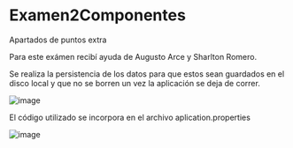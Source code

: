 # Examen2Componentes

Apartados de puntos extra

Para este exámen recibí ayuda de Augusto Arce y Sharlton Romero.

Se realiza la persistencia de los datos para que estos sean guardados en el disco local y que no se borren un vez la aplicación se deja de correr.

![image](https://user-images.githubusercontent.com/68828555/182068513-d730f43b-df51-4ca3-98bc-534fe7c53ede.png)

El código utilizado se incorpora en el archivo aplication.properties

![image](https://user-images.githubusercontent.com/68828555/182068642-e0113d2f-82b4-453a-98b8-a433be07c9c2.png)
